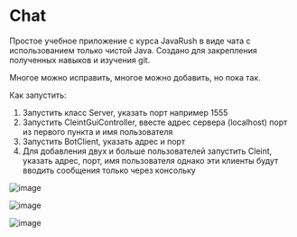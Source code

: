 # Chat
Простое учебное приложение с курса JavaRush в виде чата с использованием только чистой Java. Создано для закрепления полученных навыков и изучения git.

Многое можно исправить, многое можно добавить, но пока так.

Как запустить: 
1) Запустить класс Server, указать порт например 1555
2) Запустить CleintGuiController, ввесте адрес сервера (localhost) порт из первого пункта и имя пользователя
3) Запустить BotClient, указать адрес и порт
4) Для добавления двух и больше пользователей запустить Cleint, указать адрес, порт, имя пользователя однако эти клиенты будут вводить сообщения только через консольку

![image](https://github.com/ma3xim/Chat/assets/29982333/21101d55-316a-4cb3-b885-a3cf1e9d4e03)


![image](https://github.com/ma3xim/Chat/assets/29982333/f2475385-9b78-4ae8-8fad-100c75097acf)


![image](https://github.com/ma3xim/Chat/assets/29982333/bec09349-9fbc-4b5e-a200-4c666ba2e2ba)

